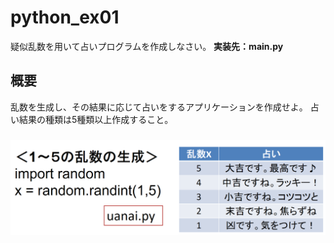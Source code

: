 # python_ex01
疑似乱数を用いて占いプログラムを作成しなさい。
**実装先：main.py**

## 概要
乱数を生成し、その結果に応じて占いをするアプリケーションを作成せよ。
占い結果の種類は5種類以上作成すること。

###
![](2020-06-03-18-07-31.png)
